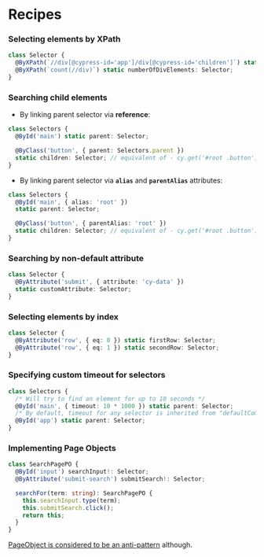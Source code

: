 # Recipes

### Selecting elements by **XPath**

```typescript
class Selector {
  @ByXPath(`//div[@cypress-id='app']/div[@cypress-id='children']`) static app: Selector;
  @ByXPath(`count(//div)`) static numberOfDivElements: Selector;
}
```

### Searching **child** elements

- By linking parent selector via **reference**:

```typescript
class Selectors {
  @ById('main') static parent: Selector;

  @ByClass('button', { parent: Selectors.parent })
  static children: Selector; // equivalent of - cy.get('#root .button')
}
```

- By linking parent selector via **`alias`** and **`parentAlias`** attributes:

```typescript
class Selectors {
  @ById('main', { alias: 'root' })
  static parent: Selector;

  @ByClass('button', { parentAlias: 'root' })
  static children: Selector; // equivalent of - cy.get('#root .button')
}
```

### Searching by non-default **attribute**

```typescript
class Selector {
  @ByAttribute('submit', { attribute: 'cy-data' })
  static customAttribute: Selector;
}
```

### Selecting elements by **index**

```typescript
class Selector {
  @ByAttribute('row', { eq: 0 }) static firstRow: Selector;
  @ByAttribute('row', { eq: 1 }) static secondRow: Selector;
}
```

### Specifying custom **timeout** for selectors

```typescript
class Selectors {
  /* Will try to find an element for up to 10 seconds */
  @ById('main', { timeout: 10 * 1000 }) static parent: Selector;
  /* By default, timeout for any selector is inherited from "defaultCommandTimeout" value of Cypress configuration */
  @ById('app') static parent: Selector;
}
```

### Implementing **Page Objects**

```typescript
class SearchPagePO {
  @ById('input') searchInput!: Selector;
  @ByAttribute('submit-search') submitSearch!: Selector;

  searchFor(term: string): SearchPagePO {
    this.searchInput.type(term);
    this.submitSearch.click();
    return this;
  }
}
```

[PageObject is considered to be an anti-pattern](https://www.cypress.io/blog/2019/01/03/stop-using-page-objects-and-start-using-app-actions/) although.
